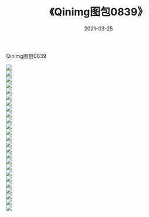 ﻿---
layout: post
title:  《Qinimg图包0839》
date:   2021-03-25
img: http://imgx.orgx.ga/Qinimg图包/Qinimg图包0839/000.jpg
categories: [美女, 清纯, 唯美]
---

Qinimg图包0839

 ![](http://imgx.orgx.ga/Qinimg图包/Qinimg图包0839/001.jpg) <br>![](http://imgx.orgx.ga/Qinimg图包/Qinimg图包0839/002.jpg) <br>![](http://imgx.orgx.ga/Qinimg图包/Qinimg图包0839/003.jpg) <br>![](http://imgx.orgx.ga/Qinimg图包/Qinimg图包0839/004.jpg) <br>![](http://imgx.orgx.ga/Qinimg图包/Qinimg图包0839/005.jpg) <br>![](http://imgx.orgx.ga/Qinimg图包/Qinimg图包0839/006.jpg) <br>![](http://imgx.orgx.ga/Qinimg图包/Qinimg图包0839/007.jpg) <br>![](http://imgx.orgx.ga/Qinimg图包/Qinimg图包0839/008.jpg) <br>![](http://imgx.orgx.ga/Qinimg图包/Qinimg图包0839/009.jpg) <br>![](http://imgx.orgx.ga/Qinimg图包/Qinimg图包0839/010.jpg) <br>![](http://imgx.orgx.ga/Qinimg图包/Qinimg图包0839/011.jpg) <br>![](http://imgx.orgx.ga/Qinimg图包/Qinimg图包0839/012.jpg) <br>![](http://imgx.orgx.ga/Qinimg图包/Qinimg图包0839/013.jpg) <br>![](http://imgx.orgx.ga/Qinimg图包/Qinimg图包0839/014.jpg) <br>![](http://imgx.orgx.ga/Qinimg图包/Qinimg图包0839/015.jpg) <br>![](http://imgx.orgx.ga/Qinimg图包/Qinimg图包0839/016.jpg) <br>![](http://imgx.orgx.ga/Qinimg图包/Qinimg图包0839/017.jpg) <br>![](http://imgx.orgx.ga/Qinimg图包/Qinimg图包0839/018.jpg) <br>![](http://imgx.orgx.ga/Qinimg图包/Qinimg图包0839/019.jpg) <br>![](http://imgx.orgx.ga/Qinimg图包/Qinimg图包0839/020.jpg) <br>![](http://imgx.orgx.ga/Qinimg图包/Qinimg图包0839/021.jpg) <br>![](http://imgx.orgx.ga/Qinimg图包/Qinimg图包0839/022.jpg) <br>![](http://imgx.orgx.ga/Qinimg图包/Qinimg图包0839/023.jpg) <br>![](http://imgx.orgx.ga/Qinimg图包/Qinimg图包0839/024.jpg) <br>![](http://imgx.orgx.ga/Qinimg图包/Qinimg图包0839/025.jpg) <br>